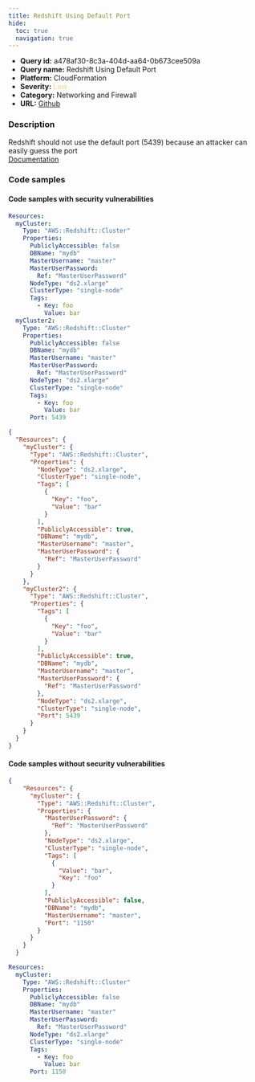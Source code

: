 ```yaml
---
title: Redshift Using Default Port
hide:
  toc: true
  navigation: true
---
```


<style>
  .highlight .hll {
    background-color: #ff171742;
  }
  .md-content {
    max-width: 1100px;
    margin: 0 auto;
  }
</style>

-   **Query id:** a478af30-8c3a-404d-aa64-0b673cee509a
-   **Query name:** Redshift Using Default Port
-   **Platform:** CloudFormation
-   **Severity:** <span style="color:#edd57e">Low</span>
-   **Category:** Networking and Firewall
-   **URL:** [Github](https://github.com/Checkmarx/kics/tree/master/assets/queries/cloudFormation/aws/redshift_using_default_port)

### Description
Redshift should not use the default port (5439) because an attacker can easily guess the port<br>
[Documentation](https://docs.aws.amazon.com/AWSCloudFormation/latest/UserGuide/aws-resource-redshift-cluster.html#cfn-redshift-cluster-port)

### Code samples
#### Code samples with security vulnerabilities
```yaml title="Positive test num. 1 - yaml file" hl_lines="4 28"
Resources:
  myCluster:
    Type: "AWS::Redshift::Cluster"
    Properties:
      PubliclyAccessible: false
      DBName: "mydb"
      MasterUsername: "master"
      MasterUserPassword:
        Ref: "MasterUserPassword"
      NodeType: "ds2.xlarge"
      ClusterType: "single-node"
      Tags:
        - Key: foo
          Value: bar
  myCluster2:
    Type: "AWS::Redshift::Cluster"
    Properties:
      PubliclyAccessible: false
      DBName: "mydb"
      MasterUsername: "master"
      MasterUserPassword:
        Ref: "MasterUserPassword"
      NodeType: "ds2.xlarge"
      ClusterType: "single-node"
      Tags:
        - Key: foo
          Value: bar
      Port: 5439

```
```json title="Positive test num. 2 - json file" hl_lines="5 39"
{
  "Resources": {
    "myCluster": {
      "Type": "AWS::Redshift::Cluster",
      "Properties": {
        "NodeType": "ds2.xlarge",
        "ClusterType": "single-node",
        "Tags": [
          {
            "Key": "foo",
            "Value": "bar"
          }
        ],
        "PubliclyAccessible": true,
        "DBName": "mydb",
        "MasterUsername": "master",
        "MasterUserPassword": {
          "Ref": "MasterUserPassword"
        }
      }
    },
    "myCluster2": {
      "Type": "AWS::Redshift::Cluster",
      "Properties": {
        "Tags": [
          {
            "Key": "foo",
            "Value": "bar"
          }
        ],
        "PubliclyAccessible": true,
        "DBName": "mydb",
        "MasterUsername": "master",
        "MasterUserPassword": {
          "Ref": "MasterUserPassword"
        },
        "NodeType": "ds2.xlarge",
        "ClusterType": "single-node",
        "Port": 5439
      }
    }
  }
}

```


#### Code samples without security vulnerabilities
```json title="Negative test num. 1 - json file"
{
    "Resources": {
      "myCluster": {
        "Type": "AWS::Redshift::Cluster",
        "Properties": {
          "MasterUserPassword": {
            "Ref": "MasterUserPassword"
          },
          "NodeType": "ds2.xlarge",
          "ClusterType": "single-node",
          "Tags": [
            {
              "Value": "bar",
              "Key": "foo"
            }
          ],
          "PubliclyAccessible": false,
          "DBName": "mydb",
          "MasterUsername": "master",
          "Port": "1150"
        }
      }
    }
  }

```
```yaml title="Negative test num. 2 - yaml file"
Resources:
  myCluster:
    Type: "AWS::Redshift::Cluster"
    Properties:
      PubliclyAccessible: false
      DBName: "mydb"
      MasterUsername: "master"
      MasterUserPassword:
        Ref: "MasterUserPassword"
      NodeType: "ds2.xlarge"
      ClusterType: "single-node"
      Tags:
        - Key: foo
          Value: bar
      Port: 1150

```
